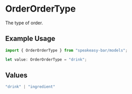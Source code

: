# OrderOrderType

The type of order.

## Example Usage

```typescript
import { OrderOrderType } from "speakeasy-bar/models";

let value: OrderOrderType = "drink";
```

## Values

```typescript
"drink" | "ingredient"
```